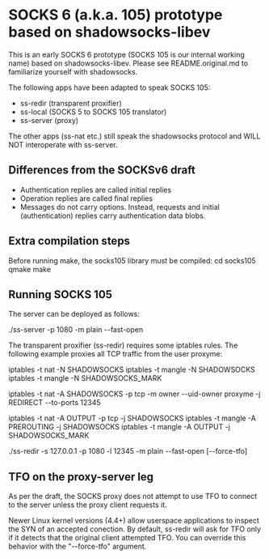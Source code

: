 # SOCKS 6 (a.k.a. 105) prototype based on shadowsocks-libev

This is an early SOCKS 6 prototype (SOCKS 105 is our internal working name) based on shadowsocks-libev. Please see README.original.md to familiarize yourself with shadowsocks.

The following apps have been adapted to speak SOCKS 105:
 * ss-redir (transparent proxifier)
 * ss-local (SOCKS 5 to SOCKS 105 translator)
 * ss-server (proxy)

The other apps (ss-nat etc.) still speak the shadowsocks protocol and WILL NOT interoperate with ss-server.

## Differences from the SOCKSv6 draft

 * Authentication replies are called initial replies
 * Operation replies are called final replies
 * Messages do not carry options. Instead, requests and initial (authentication) replies carry authentication data blobs.

## Extra compilation steps

Before running make, the socks105 library must be compiled:
cd socks105
qmake
make

## Running SOCKS 105

The server can be deployed as follows:

./ss-server -p 1080 -m plain --fast-open 


The transparent proxifier (ss-redir) requires some iptables rules. The following example proxies all TCP traffic from the user proxyme:

iptables -t nat -N SHADOWSOCKS
iptables -t mangle -N SHADOWSOCKS
iptables -t mangle -N SHADOWSOCKS_MARK

iptables -t nat -A SHADOWSOCKS -p tcp -m owner --uid-owner proxyme -j REDIRECT --to-ports 12345

iptables -t nat -A OUTPUT -p tcp -j SHADOWSOCKS
iptables -t mangle -A PREROUTING -j SHADOWSOCKS
iptables -t mangle -A OUTPUT -j SHADOWSOCKS_MARK


./ss-redir -s 127.0.0.1 -p 1080 -l 12345 -m plain --fast-open [--force-tfo]

## TFO on the proxy-server leg

As per the draft, the SOCKS proxy does not attempt to use TFO to connect to the server unless the proxy client requests it.

Newer Linux kernel versions (4.4+) allow userspace applications to inspect the SYN of an accepted conection. By default, ss-redir will ask for TFO only if it detects that the original client attempted TFO. You can override this behavior with the "--force-tfo" argument.
